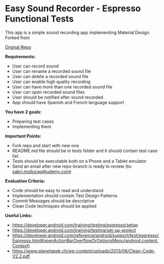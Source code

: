 Easy Sound Recorder - Espresso Functional Tests
=============

<p>This app is a simple sound recording app implementing Material Design. 
Forked from 

[Orginal Repo](https://play.google.com/store/apps/details?id=com.danielkim.soundrecorder)

</p>

**Requirements:**

- User can record sound
- User can rename a recorded sound file
- User can delete a recorded sound file
- User can enable high quality recording
- User can have more than one recorded sound file
- User can open recorded sound files
- User should be notified after sound recorded
- App should have Spanish and French language support

**You have 2 goals:**
- Preparing test cases
- Implementing them

**Important Points:**
- Fork repo and start with new one
- README.md file should be in tests folder and it should contain test case list.
- Tests should be executable both on a Phone and a Tablet emulator
- Send an email after new repo-branch is ready to review (to: sabri.mutlucag@udemy.com)

**Evaluation Criteria:**
- Code should be easy to read and understand
- Implementation should contain Test Design Patterns 
- Commit Messages should be descriptive
- Clean Code techniques should be applied

**Useful Links:**
- https://developer.android.com/training/testing/espresso/setup
- https://developer.android.com/training/testing/set-up-project
- https://developer.android.com/reference/android/support/test/espresso/Espresso.html#openActionBarOverflowOrOptionsMenu(android.content.Context)
- https://www.planetgeek.ch/wp-content/uploads/2013/06/Clean-Code-V2.2.pdf
